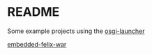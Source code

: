 # README

Some example projects using the [osgi-launcher](https://github.com/aclemons/osgi-launcher)

[embedded-felix-war](embedded-felix-war)
